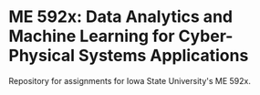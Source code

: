 # ME 592x: Data Analytics and Machine Learning for Cyber-Physical Systems Applications

Repository for assignments for Iowa State University's ME 592x.